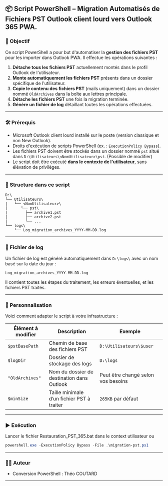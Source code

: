 ## 📦 Script PowerShell – Migration Automatisés de Fichiers PST Outlook client lourd vers Outlook 365 PWA.

### 🧭 Objectif

Ce script PowerShell a pour but d'automatiser la **gestion des fichiers PST**  pour les importer dans Outlook PWA. Il effectue les opérations suivantes :

1. **Détache tous les fichiers PST** actuellement montés dans le profil Outlook de l'utilisateur.
2. **Monte automatiquement les fichiers PST** présents dans un dossier spécifique de l'utilisateur.
3. **Copie le contenu des fichiers PST** (mails uniquement) dans un dossier nommé `OldArchives` dans la boîte aux lettres principale.
4. **Détache les fichiers PST** une fois la migration terminée.
5. **Génère un fichier de log** détaillant toutes les opérations effectuées.

---

### 🛠️ Prérequis

- Microsoft Outlook client lourd installé sur le poste (version classique et non New Outlook).
- Droits d'exécution de scripts PowerShell (ex. : `ExecutionPolicy Bypass`).
- Les fichiers PST doivent être stockés dans un dossier nommé `pst` situé dans `D:\Utilisateurs\<NomUtilisateur>\pst`. (Possible de modifier)
- Le script doit être exécuté **dans le contexte de l'utilisateur**, sans élévation de privilèges.

---

### 📁 Structure dans ce script

```
D:\
└── Utilisateurs\
|   └── <NomUtilisateur>\
|      └── pst\
|        ├── archive1.pst
|        ├── archive2.pst
|        └── ...
└── logs\
    └── Log_migration_archives_YYYY-MM-DD.log
```

---

### 📝 Fichier de log

Un fichier de log est généré automatiquement dans `D:\logs\` avec un nom basé sur la date du jour :

```
Log_migration_archives_YYYY-MM-DD.log
```

Il contient toutes les étapes du traitement, les erreurs éventuelles, et les fichiers PST traités.

---

### 🔧 Personnalisation

Voici comment adapter le script à votre infrastructure :

| Élément à modifier | Description | Exemple |
|--------------------|-------------|---------|
| `$pstBasePath`     | Chemin de base des fichiers PST | `D:\Utilisateurs\$user` |
| `$logDir`          | Dossier de stockage des logs | `D:\logs` |
| `"OldArchives"`    | Nom du dossier de destination dans Outlook | Peut être changé selon vos besoins |
| `$minSize`         | Taille minimale d’un fichier PST à traiter | `265KB` par défaut |

---

### ▶️ Exécution

Lancer le fichier Restauration_PST_365.bat dans le context utilisateur ou

```powershell
powershell.exe -ExecutionPolicy Bypass -File .\migration-pst.ps1
```

---

### 🧑‍💻 Auteur

- Conversion PowerShell : Théo COUTARD

---
